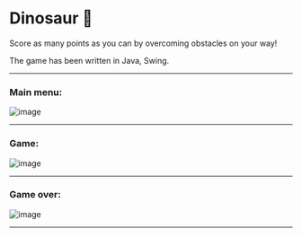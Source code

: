 # Dinosaur 🦖
Score as many points as you can by overcoming obstacles on your way!

The game has been written in Java, Swing.

---

### Main menu:

![image](https://user-images.githubusercontent.com/70007684/179398123-d57e2be5-40b7-44bc-a4b1-1934ead417c3.png)

---

### Game:

![image](https://user-images.githubusercontent.com/70007684/179398164-a08d991d-181e-4116-b2e7-8d9c64ea57ef.png)

---

### Game over:

![image](https://user-images.githubusercontent.com/70007684/179398202-8a559ed4-7295-4faa-9719-482ccf870101.png)

---